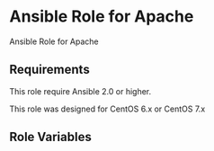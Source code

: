 Ansible Role for Apache
=======================

Ansible Role for Apache

Requirements
------------

This role require Ansible 2.0 or higher.

This role was designed for CentOS 6.x or CentOS 7.x

Role Variables
--------------

